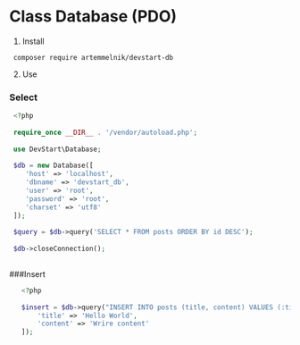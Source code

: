 # Class Database (PDO)

1. Install
 ```shell
  composer require artemmelnik/devstart-db
  ```
  
2. Use

### Select

 ```php
  <?php
  
  require_once __DIR__ . '/vendor/autoload.php';
  
  use DevStart\Database;
  
  $db = new Database([
     'host' => 'localhost',
     'dbname' => 'devstart_db',
     'user' => 'root',
     'password' => 'root',
     'charset' => 'utf8'
  ]);
  
  $query = $db->query('SELECT * FROM posts ORDER BY id DESC');
  
  $db->closeConnection();
  
```
  
  ###Insert
  
 ```php
    <?php
    
    $insert = $db->query("INSERT INTO posts (title, content) VALUES (:title, :content)", [
        'title' => 'Hello World',
        'content' => 'Wrire content'
    ]);

```